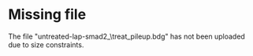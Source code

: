 # Missing file

The file "untreated-lap-smad2_\treat\_pileup.bdg" has not been uploaded due to size constraints.
